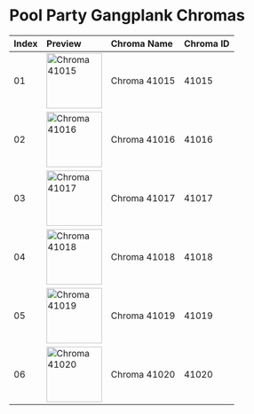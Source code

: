 # Pool Party Gangplank Chromas

| Index | Preview | Chroma Name | Chroma ID |
|:---|:---|:---|:---|
| 01 | <img src='https://raw.communitydragon.org/latest/plugins/rcp-be-lol-game-data/global/default/v1/champion-chroma-images/41/41015.png' alt='Chroma 41015' width='100'> | Chroma 41015 | 41015 |
| 02 | <img src='https://raw.communitydragon.org/latest/plugins/rcp-be-lol-game-data/global/default/v1/champion-chroma-images/41/41016.png' alt='Chroma 41016' width='100'> | Chroma 41016 | 41016 |
| 03 | <img src='https://raw.communitydragon.org/latest/plugins/rcp-be-lol-game-data/global/default/v1/champion-chroma-images/41/41017.png' alt='Chroma 41017' width='100'> | Chroma 41017 | 41017 |
| 04 | <img src='https://raw.communitydragon.org/latest/plugins/rcp-be-lol-game-data/global/default/v1/champion-chroma-images/41/41018.png' alt='Chroma 41018' width='100'> | Chroma 41018 | 41018 |
| 05 | <img src='https://raw.communitydragon.org/latest/plugins/rcp-be-lol-game-data/global/default/v1/champion-chroma-images/41/41019.png' alt='Chroma 41019' width='100'> | Chroma 41019 | 41019 |
| 06 | <img src='https://raw.communitydragon.org/latest/plugins/rcp-be-lol-game-data/global/default/v1/champion-chroma-images/41/41020.png' alt='Chroma 41020' width='100'> | Chroma 41020 | 41020 |
